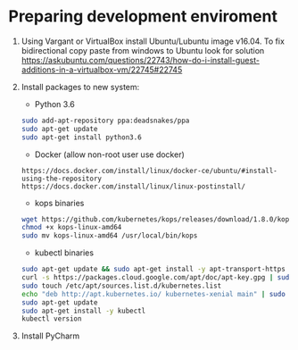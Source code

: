 # Preparing development enviroment 
1. Using Vargant or VirtualBox install Ubuntu/Lubuntu image v16.04.
To fix bidirectional copy paste from windows to Ubuntu look for solution
https://askubuntu.com/questions/22743/how-do-i-install-guest-additions-in-a-virtualbox-vm/22745#22745
2. Install packages to new system:
    * Python 3.6
    ```bash
    sudo add-apt-repository ppa:deadsnakes/ppa
    sudo apt-get update
    sudo apt-get install python3.6
    ```
    
    * Docker (allow non-root user use docker)
    ```text
    https://docs.docker.com/install/linux/docker-ce/ubuntu/#install-using-the-repository
    https://docs.docker.com/install/linux/linux-postinstall/
    ```
    
    * kops binaries  
    ```bash
    wget https://github.com/kubernetes/kops/releases/download/1.8.0/kops-linux-amd64
    chmod +x kops-linux-amd64
    sudo mv kops-linux-amd64 /usr/local/bin/kops
    ```
    
    * kubectl binaries
    ```bash
    sudo apt-get update && sudo apt-get install -y apt-transport-https
    curl -s https://packages.cloud.google.com/apt/doc/apt-key.gpg | sudo apt-key add -
    sudo touch /etc/apt/sources.list.d/kubernetes.list 
    echo "deb http://apt.kubernetes.io/ kubernetes-xenial main" | sudo tee -a /etc/apt/sources.list.d/kubernetes.list
    sudo apt-get update
    sudo apt-get install -y kubectl
    kubectl version
    ```
3. Install PyCharm